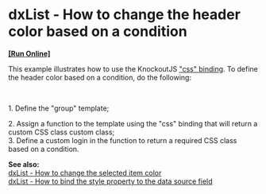 # dxList - How to change the header color based on a condition
<!-- run online -->
**[[Run Online]](https://codecentral.devexpress.com/e4833)**
<!-- run online end -->


<p>This example illustrates how to use the KnockoutJS <a href="http://knockoutjs.com/documentation/css-binding.html"><u>"css" binding</u></a>. To define the header color based on a condition, do the following:</p><br />
<p>1. Define the "group" template;</p><p>2. Assign a function to the template using the "css" binding  that will return a custom CSS class custom class;<br />
3. Define a custom login in the function to return a required CSS class based on a condition. </p><p><strong>See also:</strong><br />
<a href="https://www.devexpress.com/Support/Center/p/E4807">dxList - How to change the selected item color</a><u><br />
</u><a href="https://www.devexpress.com/Support/Center/p/E4809">dxList - How to bind the style property to the data source field</a></p>

<br/>


